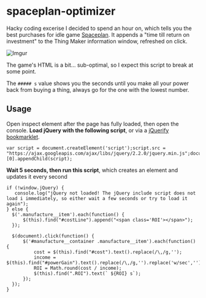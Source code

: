 # spaceplan-optimizer

Hacky coding excerise I decided to spend an hour on, which tells you the best purchases for idle game [Spaceplan](http://jhollands.co.uk/spaceplan/). It appends a "time till return on investment" to the Thing Maker information window, refreshed on click.

![Imgur](http://i.imgur.com/hhH5KkQ.png)

The game's HTML is a bit... sub-optimal, so I expect this script to break at some point.

The `##### s` value shows you the seconds until you make all your power back from buying a thing, always go for the one with the lowest number.

## Usage

Open inspect element after the page has fully loaded, then open the console. **Load jQuery with the following script**, or via a [jQuerify bookmarklet](https://mreidsma.github.io/bookmarklets/jquerify.html).

    var script = document.createElement('script');script.src = "https://ajax.googleapis.com/ajax/libs/jquery/2.2.0/jquery.min.js";document.getElementsByTagName('head')[0].appendChild(script);

**Wait 5 seconds, then run this script**, which creates an element and updates it every second

    if (!window.jQuery) {
       console.log("jQuery not loaded! The jQuery include script does not load i immediately, so either wait a few seconds or try to load it again");
    } else {
      $('.manufacture__item').each(function() {
          $(this).find("#costLine").append("<span class='ROI'></span>");
      });

      $(document).click(function() {
          $('#manufacture__container .manufacture__item').each(function() {
              cost = $(this).find("#cost").text().replace(/\,/g,'');
              income = $(this).find("#powerGain").text().replace(/\,/g,'').replace('w/sec','');
              ROI = Math.round(cost / income);
              $(this).find(".ROI").text(` ${ROI} s`);
          });
      });
    }
